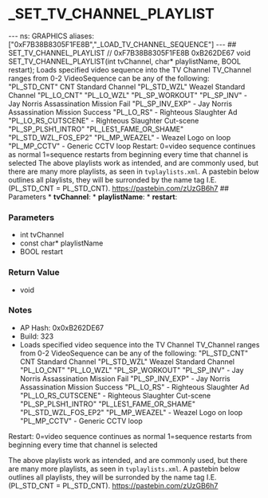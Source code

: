# _SET_TV_CHANNEL_PLAYLIST

--- ns: GRAPHICS aliases: ["0xF7B38B8305F1FE8B","_LOAD_TV_CHANNEL_SEQUENCE"] --- ## SET_TV_CHANNEL_PLAYLIST  // 0xF7B38B8305F1FE8B 0xB262DE67 void SET_TV_CHANNEL_PLAYLIST(int tvChannel, char* playlistName, BOOL restart);  Loads specified video sequence into the TV Channel TV_Channel ranges from 0-2 VideoSequence can be any of the following: "PL_STD_CNT" CNT Standard Channel "PL_STD_WZL" Weazel Standard Channel "PL_LO_CNT" "PL_LO_WZL" "PL_SP_WORKOUT" "PL_SP_INV" - Jay Norris Assassination Mission Fail "PL_SP_INV_EXP" - Jay Norris Assassination Mission Success "PL_LO_RS" - Righteous Slaughter Ad "PL_LO_RS_CUTSCENE" - Righteous Slaughter Cut-scene "PL_SP_PLSH1_INTRO" "PL_LES1_FAME_OR_SHAME" "PL_STD_WZL_FOS_EP2" "PL_MP_WEAZEL" - Weazel Logo on loop "PL_MP_CCTV" - Generic CCTV loop Restart: 0=video sequence continues as normal 1=sequence restarts from beginning every time that channel is selected The above playlists work as intended, and are commonly used, but there are many more playlists, as seen in `tvplaylists.xml`. A pastebin below outlines all playlists, they will be surronded by the name tag I.E. (<Name>PL_STD_CNT</Name> = PL_STD_CNT). https://pastebin.com/zUzGB6h7  ## Parameters * **tvChannel**: * **playlistName**: * **restart**:

### Parameters
* int tvChannel
* const char* playlistName
* BOOL restart

### Return Value
* void

### Notes
* AP Hash: 0x0xB262DE67
* Build: 323
* Loads specified video sequence into the TV Channel
TV_Channel ranges from 0-2
VideoSequence can be any of the following:
"PL_STD_CNT" CNT Standard Channel
"PL_STD_WZL" Weazel Standard Channel
"PL_LO_CNT"
"PL_LO_WZL"
"PL_SP_WORKOUT"
"PL_SP_INV" - Jay Norris Assassination Mission Fail
"PL_SP_INV_EXP" - Jay Norris Assassination Mission Success
"PL_LO_RS" - Righteous Slaughter Ad
"PL_LO_RS_CUTSCENE" - Righteous Slaughter Cut-scene
"PL_SP_PLSH1_INTRO"
"PL_LES1_FAME_OR_SHAME"
"PL_STD_WZL_FOS_EP2"
"PL_MP_WEAZEL" - Weazel Logo on loop
"PL_MP_CCTV" - Generic CCTV loop

Restart:
0=video sequence continues as normal
1=sequence restarts from beginning every time that channel is selected


The above playlists work as intended, and are commonly used, but there are many more playlists, as seen in `tvplaylists.xml`. A pastebin below outlines all playlists, they will be surronded by the name tag I.E. (<Name>PL_STD_CNT</Name> = PL_STD_CNT).
https://pastebin.com/zUzGB6h7

